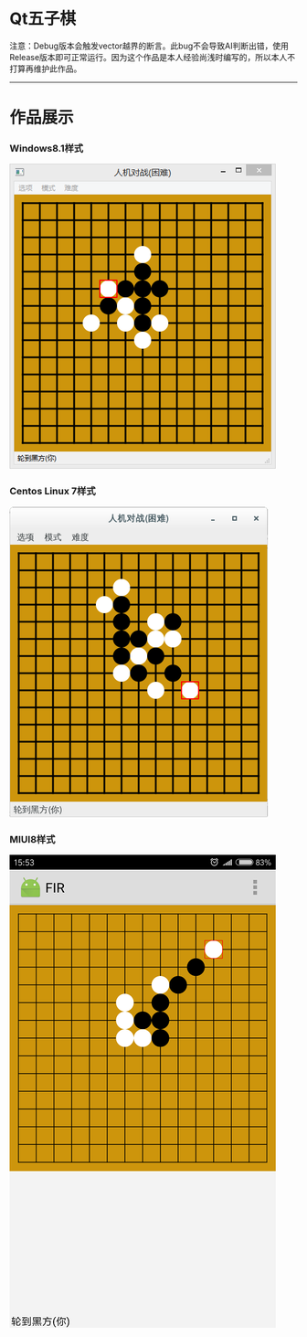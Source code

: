 # Qt五子棋

注意：Debug版本会触发vector越界的断言。此bug不会导致AI判断出错，使用Release版本即可正常运行。因为这个作品是本人经验尚浅时编写的，所以本人不打算再维护此作品。

----------
# 作品展示  
### Windows8.1样式
![](picture/Windows8.1.png)  

### Centos Linux 7样式
![](picture/CentosLinux7.png)  

### MIUI8样式
![](picture/MIUI8.png)  
